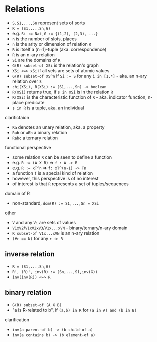 
<!-- ======================================================================= -->
# Relations

* `S,S1,...,Sn` represent sets of sorts
* `R = (S1,...,Sn,G)`
* e.g. `Si := Nat`, `G := {(1,2), (2,3), ...}`
* `n` is the number of slots, places
* `n` is the arity or dimension of relation `R`
* `R` is itself a (n+1)-tuple (aka. correspondence)
* `R` is an n-ary relation
* `Si` are the domains of `R`
* `G(R) subset-of XSi` is the relation's graph
* `XSi <=> xSi` if all sets are sets of atomic values
* `G(R) subset-of XS^n` if `Si := S` for any `i in [1,*]` -
  aka. an n-ary relation over `S`
* `chi(XSi), R(XSi) := (S1,...,Sn) -> boolean`
* `R(XSi)` returns true, if `s in XSi` is in the relation `R`
* `R(XSi)` is the characteristic function of `R` -
  aka. indicator function, n-place predicate
* `s in R` is a tuple, aka. an individual

clarifictaion

* `Ra` denotes an unary relation, aka. a property
* `Rab` or `aRb` a binary relation
* `Rabc` a ternary relation

functional perspective

* some relation `R` can be seen to define a function
* e.g. `R := (A X B)` => `f : A -> B`
* e.g. `R := xT^n` => `f: xT^(n-1) -> Tn`
* a function `f` is a special kind of relation
* however, this perspective is of no interest
* of interest is that `R` represents a set of tuples/sequences

<!-- ======================================================================= -->
domain of R

* non-standard, `dom(R) := S1,...,Sn = XSi`

other

* `V` and any `Vi` are sets of values
* `V1xV2`/`V1xV2xV3`/`V1x...xVN` - binary/ternary/n-ary domain
* `R subset-of V1x...xVN` is an n-ary relation
* `(#r == N)` for any `r in R`

<!-- ======================================================================= -->
## inverse relation

* `R = (S1,...,Sn,G)`
* `R', (R)', inv(R) := (Sn,...,S1,inv(G))`
* `inv(inv(R)) <=> R`

<!-- ======================================================================= -->
## binary relation

* `G(R) subset-of (A X B)`
* "a is R-related to b", if `(a,b) in R` for `(a in A) and (b in B)`

clarification

* `inv(a parent-of b) -> (b child-of a)`
* `inv(a contains b) -> (b element-of a)`
